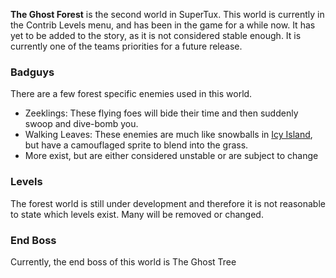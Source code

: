 **The Ghost Forest** is the second world in SuperTux. 
This world is currently in the Contrib Levels menu, and has been in the game for a while now. 
It has yet to be added to the story, as it is not considered stable enough. 
It is currently one of the teams priorities for a future release.

### Badguys

There are a few forest specific enemies used in this world.

 - Zeeklings: These flying foes will bide their time and then suddenly swoop and dive-bomb you.
 - Walking Leaves: These enemies are much like snowballs in [Icy Island](Icy-Island), but have a camouflaged sprite to blend into the grass.
 - More exist, but are either considered unstable or are subject to change

### Levels

The forest world is still under development and therefore it is not reasonable to state which levels exist. Many will be removed or changed.

### End Boss

Currently, the end boss of this world is The Ghost Tree
